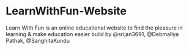 # LearnWithFun-Website
Learn With Fun is an online educational website to find the pleasure in learning &amp; make education easier build by @srijan3691, @Debmallya Pathak, @SanghitaKundu
